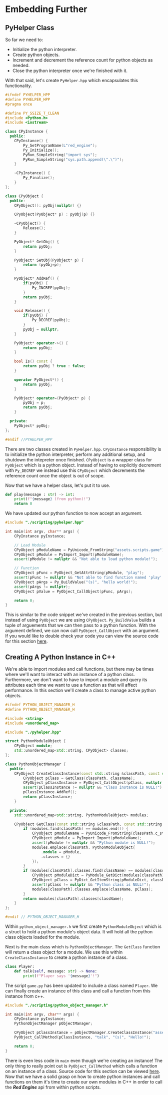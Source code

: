 # Embedding Further

## PyHelper Class

So far we need to:

* Initialize the python interpreter.
* Create python objects.
* Increment and decrement the reference count for python objects as needed.
* Close the python interpreter once we're finished with it.

With that said, let's create `PyHelper.hpp` which encapsulates this functionality.

```c++
#ifndef PYHELPER_HPP
#define PYHELPER_HPP
#pragma once

#define PY_SSIZE_T_CLEAN
#include <Python.h>
#include <iostream>

class CPyInstance {
  public:
    CPyInstance() {
        Py_SetProgramName(L"red_engine");
        Py_Initialize();
        PyRun_SimpleString("import sys");
        PyRun_SimpleString("sys.path.append(\".\")");
    }

    ~CPyInstance() {
        Py_Finalize();
    }
};

class CPyObject {
  public:
    CPyObject(): pyObj(nullptr) {}

    CPyObject(PyObject* p) : pyObj(p) {}

    ~CPyObject() {
        Release();
    }

    PyObject* GetObj() {
        return pyObj;
    }

    PyObject* SetObj(PyObject* p) {
        return (pyObj=p);
    }

    PyObject* AddRef() {
        if(pyObj) {
            Py_INCREF(pyObj);
        }
        return pyObj;
    }

    void Release() {
        if(pyObj) {
            Py_DECREF(pyObj);
        }
        pyObj = nullptr;
    }

    PyObject* operator->() {
        return pyObj;
    }

    bool Is() const {
        return pyObj ? true : false;
    }

    operator PyObject*() {
        return pyObj;
    }

    PyObject* operator=(PyObject* p) {
        pyObj = p;
        return pyObj;
    }

  private:
    PyObject* pyObj;
};

#endif //PYHELPER_HPP

```

There are two classes created in `PyHelper.hpp`.  `CPyInstance` responsibility is to initialize the python interpreter, perform any additional setup, and shutdown the intepreter once finished.  `CPyObject` is a wrapper class for `PyObject` which is a python object.  Instead of having to explicitly decrement with `Py_DECREF` we instead use this `CPyObject` which decrements the reference count once the object is out of scope.



Now that we have a helper class, let's put it to use.

```py
def play(message : str) -> int:
    print(f"{message} (from python)!")
    return 0
```

We have updated our python function to now accept an argument.

```c++
#include "./scripting/pyhelper.hpp"

int main(int argv, char** args) {
    CPyInstance pyInstance;

    // Load Module
    CPyObject pModuleName = PyUnicode_FromString("assets.scripts.game");
    CPyObject pModule = PyImport_Import(pModuleName);
    assert(pModule != nullptr && "Not able to load python module!");

    // Function
    CPyObject pFunc = PyObject_GetAttrString(pModule, "play");
    assert(pFunc != nullptr && "Not able to find function named 'play'!");
    CPyObject pArgs = Py_BuildValue("(s)", "hello world!");
    assert(pArgs != nullptr);
    CPyObject pValue = PyObject_CallObject(pFunc, pArgs);

    return 0;
}
```

This is similar to the code snippet we've created in the previous section, but instead of using `PyObject` we are using `CPyObject`.  `Py_BuildValue` builds a tuple of arguements that we can then pass to a python function.  With the argument defined, we can now call `PyObject_CallObject` with an argument.  If you would like to double check your code you can view the source code for this section [here](https://github.com/Chukobyte/learn-engine-dev/tree/main/src/1.foundation/1.embedding_python/1.2.using_pyhelper).

## Creating A Python Instance in C++

We're able to import modules and call functions, but there may be times where we'll want to interact with an instance of a python class.  Furthermore, we don't want to have to import a module and query its attributes each time we want to use a function as that will affect performance.  In this section we'll create a class to manage active python objects.

```c++
#ifndef PYTHON_OBJECT_MANAGER_H
#define PYTHON_OBJECT_MANAGER_H

#include <string>
#include <unordered_map>

#include "./pyhelper.hpp"

struct PythonModuleObject {
    CPyObject module;
    std::unordered_map<std::string, CPyObject> classes;
};

class PythonObjectManager {
  public:
    CPyObject CreateClassInstance(const std::string &classPath, const std::string &className) {
        CPyObject pClass = GetClass(classPath, className);
        CPyObject pClassInstance = PyObject_CallObject(pClass, nullptr);
        assert(pClassInstance != nullptr && "Class instance is NULL!");
        pClassInstance.AddRef();
        return pClassInstance;
    }

  private:
    std::unordered_map<std::string, PythonModuleObject> modules;

    CPyObject GetClass(const std::string &classPath, const std::string &className) {
        if (modules.find(classPath) == modules.end()) {
            CPyObject pModuleName = PyUnicode_FromString(classPath.c_str());
            CPyObject pModule = PyImport_Import(pModuleName);
            assert(pModule != nullptr && "Python module is NULL!");
            modules.emplace(classPath, PythonModuleObject{
                .module = pModule,
                .classes = {}
            });
        }
        if (modules[classPath].classes.find(className) == modules[classPath].classes.end()) {
            CPyObject pModuleDict = PyModule_GetDict(modules[classPath].module);
            CPyObject pClass = PyDict_GetItemString(pModuleDict, className.c_str());
            assert(pClass != nullptr && "Python class is NULL!");
            modules[classPath].classes.emplace(className, pClass);
        }
        return modules[classPath].classes[className];
    }
};

#endif // PYTHON_OBJECT_MANAGER_H
```

Within `python_object_manager.h` we first create `PythonModuleObject` which is a struct to hold a python module's object data.  It will hold all the python class objects loaded for the module.

Next is the main class which is `PythonObjectManager`.  The `GetClass` function will return a class object for a module.  We use this within `CreateClassInstance` to create a python instance of a class.

```py
class Player:
    def talk(self, message: str) -> None:
        print(f"Player says '{message}'!")
```

The script `game.py` has been updated to include a class named `Player`.  We can finally create an instance of this class and call a function from this instance from c++.

```c++
#include "./scripting/python_object_manager.h"

int main(int argv, char** args) {
    CPyInstance pyInstance;
    PythonObjectManager pObjectManager;

    CPyObject pClassInstance = pObjectManager.CreateClassInstance("assets.scripts.game", "Player");
    PyObject_CallMethod(pClassInstance, "talk", "(s)", "Hello!");

    return 0;
}
```

There is even less code in `main` even though we're creating an instance!  The only thing to really point out is `PyObject_CallMethod` which calls a function on an instance of a class.  Source code for this section can be viewed [here](https://github.com/Chukobyte/learn-engine-dev/tree/main/src/1.foundation/1.embedding_python/1.3.create_python_instance).  Now that we have a solid grasp on how to create python instances and call functions on them it's time to create our own modules in C++ in order to call the ***Red Engine*** api from within python scripts.
